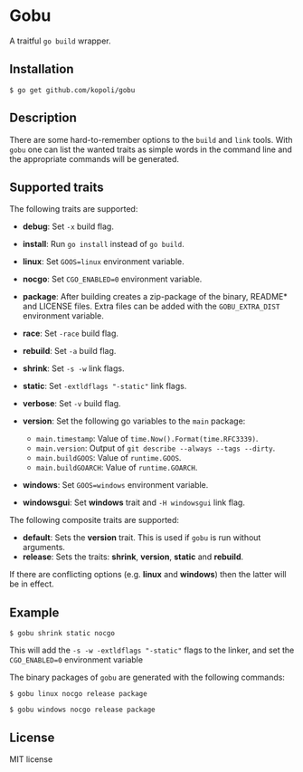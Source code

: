 # Gobu

A traitful `go build` wrapper.

## Installation

```
$ go get github.com/kopoli/gobu
```

## Description

There are some hard-to-remember options to the `build` and `link` tools.  With
`gobu` one can list the wanted traits as simple words in the command line and
the appropriate commands will be generated.

## Supported traits

The following traits are supported:

- **debug**: Set `-x` build flag.
- **install**: Run `go install` instead of `go build`.
- **linux**: Set `GOOS=linux` environment variable.
- **nocgo**: Set `CGO_ENABLED=0` environment variable.
- **package**: After building creates a zip-package of the binary, README* and
  LICENSE files. Extra files can be added with the `GOBU_EXTRA_DIST`
  environment variable.
- **race**: Set `-race` build flag.
- **rebuild**: Set `-a` build flag.
- **shrink**: Set `-s -w` link flags.
- **static**: Set `-extldflags "-static"` link flags.
- **verbose**: Set `-v` build flag.
- **version**: Set the following go variables to the `main` package:

  * `main.timestamp`: Value of `time.Now().Format(time.RFC3339)`.
  * `main.version`: Output of `git describe --always --tags --dirty`.
  * `main.buildGOOS`: Value of `runtime.GOOS`.
  * `main.buildGOARCH`: Value of `runtime.GOARCH`.

- **windows**: Set `GOOS=windows` environment variable.
- **windowsgui**: Set **windows** trait and `-H windowsgui` link flag.

The following composite traits are supported:

- **default**: Sets the **version** trait. This is used if `gobu` is run
  without arguments.
- **release**: Sets the traits: **shrink**, **version**, **static** and
  **rebuild**.

If there are conflicting options (e.g. **linux** and **windows**) then the
latter will be in effect.

## Example

```
$ gobu shrink static nocgo
```

This will add the `-s -w -extldflags "-static"` flags to the linker, and set
the `CGO_ENABLED=0` environment variable

The binary packages of `gobu` are generated with the following commands:

```
$ gobu linux nocgo release package

$ gobu windows nocgo release package
```

## License

MIT license
